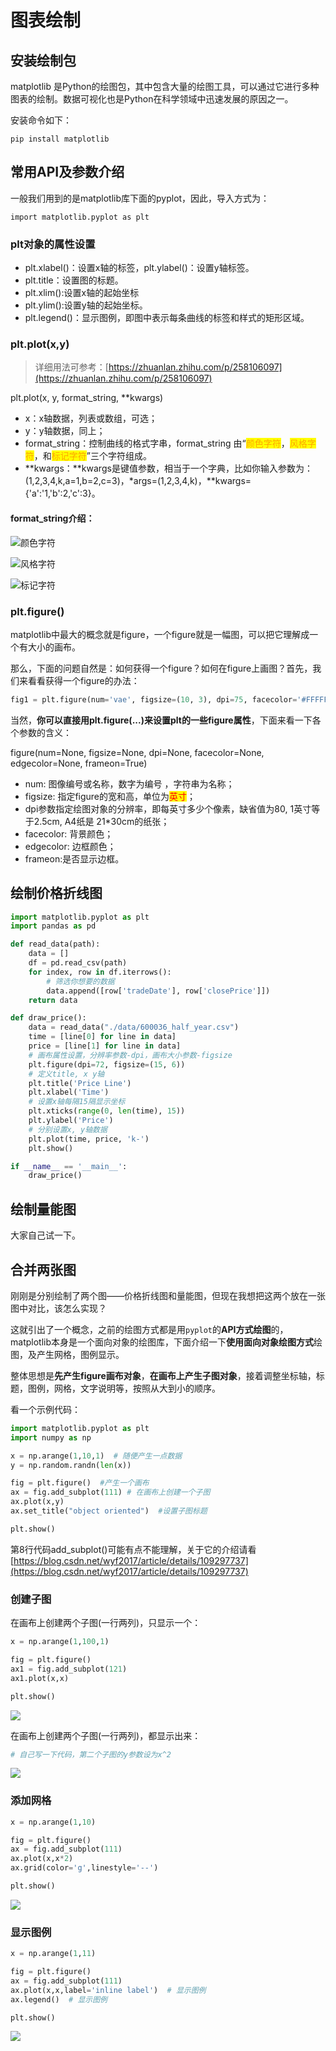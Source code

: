 # 图表绘制

## 安装绘制包

matplotlib 是Python的绘图包，其中包含大量的绘图工具，可以通过它进行多种图表的绘制。数据可视化也是Python在科学领域中迅速发展的原因之一。

安装命令如下：

```
pip install matplotlib
```

## 常用API及参数介绍

一般我们用到的是matplotlib库下面的pyplot，因此，导入方式为：

```
import matplotlib.pyplot as plt
```

### plt对象的属性设置

* plt.xlabel()：设置x轴的标签，plt.ylabel()：设置y轴标签。
* plt.title：设置图的标题。
* plt.xlim():设置x轴的起始坐标
* plt.ylim():设置y轴的起始坐标。
* plt.legend()：显示图例，即图中表示每条曲线的标签和样式的矩形区域。

### plt.plot(x,y)

> 详细用法可参考：[https://zhuanlan.zhihu.com/p/258106097](https://zhuanlan.zhihu.com/p/258106097)

plt.plot(x, y, format\_string, \*\*kwargs)

* x：x轴数据，列表或数组，可选；
* y：y轴数据，同上；
* format\_string：控制曲线的格式字串，format\_string 由“<mark style="color:orange;">颜色字符</mark>，<mark style="color:orange;">风格字符</mark>，和<mark style="color:orange;">标记字符</mark>”三个字符组成。
* \*\*kwargs：\*\*kwargs是键值参数，相当于一个字典，比如你输入参数为：(1,2,3,4,k,a=1,b=2,c=3)，\*args=(1,2,3,4,k)，\*\*kwargs={'a':'1,'b':2,'c':3}。

#### format\_string介绍：

![颜色字符](<../.gitbook/assets/image (9) (1) (1) (1).png>)

![风格字符](<../.gitbook/assets/image (4).png>)

![标记字符](<../.gitbook/assets/image (11) (1) (1).png>)

### plt.figure()

matplotlib中最大的概念就是figure，一个figure就是一幅图，可以把它理解成一个有大小的画布。

那么，下面的问题自然是：如何获得一个figure？如何在figure上画图？首先，我们来看看获得一个figure的办法：

```python
fig1 = plt.figure(num='vae', figsize=(10, 3), dpi=75, facecolor='#FFFFFF', edgecolor='#0000FF')
```

当然，**你可以直接用plt.figure(...)来设置plt的一些figure属性**，下面来看一下各个参数的含义：

figure(num=None, figsize=None, dpi=None, facecolor=None, edgecolor=None, frameon=True)&#x20;

* num: 图像编号或名称，数字为编号 ，字符串为名称；
* figsize: 指定figure的宽和高，单位为<mark style="color:red;">英寸</mark>；
* dpi参数指定绘图对象的分辨率，即每英寸多少个像素，缺省值为80, 1英寸等于2.5cm, A4纸是 21\*30cm的纸张；
* facecolor: 背景颜色；
* edgecolor: 边框颜色；
* frameon:是否显示边框。

## 绘制价格折线图

```python
import matplotlib.pyplot as plt
import pandas as pd

def read_data(path):
    data = []
    df = pd.read_csv(path)
    for index, row in df.iterrows():
        # 筛选你想要的数据
        data.append([row['tradeDate'], row['closePrice']])
    return data

def draw_price():
    data = read_data("./data/600036_half_year.csv")
    time = [line[0] for line in data]
    price = [line[1] for line in data]
    # 画布属性设置，分辨率参数-dpi，画布大小参数-figsize
    plt.figure(dpi=72, figsize=(15, 6))
    # 定义title, x y轴
    plt.title('Price Line')
    plt.xlabel('Time')
    # 设置x轴每隔15隔显示坐标
    plt.xticks(range(0, len(time), 15))
    plt.ylabel('Price')
    # 分别设置x, y轴数据
    plt.plot(time, price, 'k-')
    plt.show()

if __name__ == '__main__':
    draw_price()
```

## 绘制量能图

大家自己试一下。

## 合并两张图

刚刚是分别绘制了两个图——价格折线图和量能图，但现在我想把这两个放在一张图中对比，该怎么实现？

这就引出了一个概念，之前的绘图方式都是用`pyplot`的**API方式绘图**的，matplotlib本身是一个面向对象的绘图库，下面介绍一下**使用面向对象绘图方式**绘图，及产生网格，图例显示。

整体思想是**先产生figure画布对象**，**在画布上产生子图对象**，接着调整坐标轴，标题，图例，网格，文字说明等，按照从大到小的顺序。

看一个示例代码：

```python
import matplotlib.pyplot as plt
import numpy as np

x = np.arange(1,10,1)  # 随便产生一点数据
y = np.random.randn(len(x))

fig = plt.figure()  #产生一个画布
ax = fig.add_subplot(111) # 在画布上创建一个子图
ax.plot(x,y)
ax.set_title("object oriented")  #设置子图标题

plt.show()
```

第8行代码add\_subplot()可能有点不能理解，关于它的介绍请看[https://blog.csdn.net/wyf2017/article/details/109297737](https://blog.csdn.net/wyf2017/article/details/109297737)

### 创建子图

在画布上创建两个子图(一行两列)，只显示一个：

```python
x = np.arange(1,100,1)

fig = plt.figure()
ax1 = fig.add_subplot(121)
ax1.plot(x,x)

plt.show()
```

![](<../.gitbook/assets/image (2).png>)

在画布上创建两个子图(一行两列)，都显示出来：

```python
# 自己写一下代码，第二个子图的y参数设为x^2
```

![](<../.gitbook/assets/image (5) (1) (1).png>)

### **添加网格**

```python
x = np.arange(1,10)

fig = plt.figure()
ax = fig.add_subplot(111)
ax.plot(x,x*2)
ax.grid(color='g',linestyle='--')

plt.show()
```

![](<../.gitbook/assets/image (9) (1) (1).png>)

### **显示图例**

```python
x = np.arange(1,11)

fig = plt.figure()
ax = fig.add_subplot(111)
ax.plot(x,x,label='inline label')  # 显示图例
ax.legend()  # 显示图例

plt.show()
```

![](<../.gitbook/assets/image (5) (1).png>)
